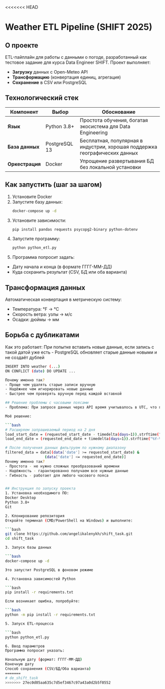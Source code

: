 <<<<<<< HEAD
# Weather ETL Pipeline (SHIFT 2025)
## О проекте

ETL-пайплайн для работы с данными о погоде, разработанный как тестовое задание для курса Data Engineer SHIFT. Проект выполняет:

- **Загрузку** данных с Open-Meteo API
- **Трансформацию** (конвертация единиц, агрегация)
- **Сохранение** в CSV или PostgreSQL


## Технологический стек

| Компонент       | Выбор                          | Обоснование                                                                 |
|-----------------|--------------------------------|-----------------------------------------------------------------------------|
| **Язык**       | Python 3.8+                   | Простота обучения, богатая экосистема для Data Engineering                  |
| **База данных**| PostgreSQL 13                 | Бесплатная, популярная в индустрии, хорошая поддержка географических данных|
| **Оркестрация**| Docker                        | Упрощение развертывания БД без локальной установки                          |


## Как запустить (шаг за шагом)
1. Установите Docker
2. Запустите базу данных:
   ```bash
   docker-compose up -d
3. Установите зависимости:
   ```bash
   pip install pandas requests psycopg2-binary python-dotenv
4. Запустите программу:
   ```bash
   python python_etl.py
5. Программа попросит задать:
- Дату начала и конца (в формате ГГГГ-ММ-ДД)
- Куда сохранить результат (CSV, БД или оба варианта)


## Трансформация данных
Автоматическая конвертация в метрическую систему:

- Температура: °F → °C
- Скорость ветра: узлы → м/с
- Осадки: дюймы → мм


## Борьба с дубликатами
Как это работает:
При попытке вставить новые данные, если запись с такой датой уже есть - PostgreSQL обновляет старые данные новыми и не создаёт дублей

   ```bash
   INSERT INTO weather (...) 
   ON CONFLICT (date) DO UPDATE ...

Почему именно так?
- Проще чем удалять старые записи вручную
- Надёжнее чем игнорировать новые данные
- Быстрее чем проверять вручную перед каждой вставкой

## Решение проблемы с часовыми поясами
- Проблема: При запросе данных через API время учитывалось в UTC, что приводило к смещению дат на 1 день назад для нашего часового пояса (например, данные за 1 мая могли отображаться как 30 апреля).

Моё решение:

   ```bash
   # Расширяем запрашиваемый период на 2 дня
   load_start_date = (requested_start_date - timedelta(days=1)).strftime("%Y-%m-%d")
   load_end_date = (requested_end_date + timedelta(days=1)).strftime("%Y-%m-%d")
   
   # После получения данных фильтруем по нужному диапазону
   filtered_data = data[(data['date'] >= requested_start_date) & 
                     (data['date'] <= requested_end_date)]
Почему именно так?
- Простота - не нужно сложных преобразований времени
- Надёжность - гарантированно получаем все нужные данные
- Гибкость - работает для любого часового пояса


## Инструкция по запуску проекта
1. Установка необходимого ПО:
Docker Desktop
Python 3.8+
Git

2. Клонирование репозитория
Откройте терминал (CMD/PowerShell на Windows) и выполните:

   ```bash
   git clone https://github.com/angelikalenykh/shift_task.git
   cd shift_task
   
3. Запуск базы данных

   ```bash
   docker-compose up -d
   
Это запустит PostgreSQL в фоновом режиме

4. Установка зависимостей Python

   ```bash
   pip install -r requirements.txt
   
Если возникает ошибка, попробуйте:

   ```bash
   python -m pip install -r requirements.txt
   
5. Запуск ETL-процесса

   ```bash
   python python_etl.py
   
6. Ввод параметров
Программа попросит указать:

Начальную дату (формат: ГГГГ-ММ-ДД)
Конечную дату
Способ сохранения (CSV/БД/Оба варианта)
=======
# de_shift_task
>>>>>>> 27ec0d05aa635c7d5ef3467c97a43a0d2b5f0552
